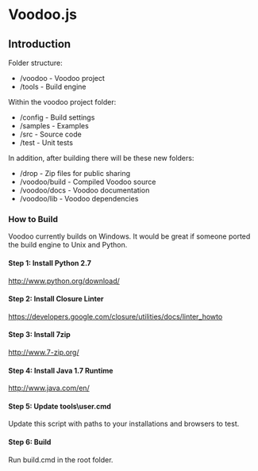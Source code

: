 Voodoo.js
======

## Introduction

Folder structure:

  * /voodoo - Voodoo project
  * /tools - Build engine

Within the voodoo project folder:

  * /config - Build settings
  * /samples - Examples
  * /src - Source code
  * /test - Unit tests

In addition, after building there will be these new folders:

  * /drop - Zip files for public sharing
  * /voodoo/build - Compiled Voodoo source
  * /voodoo/docs - Voodoo documentation
  * /voodoo/lib - Voodoo dependencies

### How to Build

Voodoo currently builds on Windows. It would be great if someone ported the build engine to Unix and Python.

#### Step 1: Install Python 2.7

  http://www.python.org/download/
  
#### Step 2: Install Closure Linter

  https://developers.google.com/closure/utilities/docs/linter_howto

#### Step 3: Install 7zip

  http://www.7-zip.org/
  
#### Step 4: Install Java 1.7 Runtime

  http://www.java.com/en/

#### Step 5: Update tools\user.cmd

  Update this script with paths to your installations and browsers to test.

#### Step 6: Build

  Run build.cmd in the root folder.
